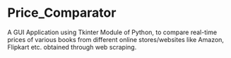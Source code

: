 # Price_Comparator
A GUI Application using Tkinter Module of Python, to compare real-time prices of various books from
different online stores/websites like Amazon, Flipkart etc. obtained through web scraping.
